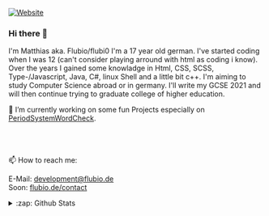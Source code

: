 [![Website](https://img.shields.io/website?label=flubio.de&style=for-the-badge&url=https%3A%2F%2Fflubio.de)](https://flubio.de)

### Hi there 👋

I'm Matthias aka. Flubio/flubi0 I'm a 17 year old german. I've started coding when I was 12 (can't consider playing arround with html as coding i know).
Over the years I gained some knowladge in Html, CSS, SCSS, Type-/Javascript, Java, C#, linux Shell and a little bit c++. I'm aiming to study Computer Science abroad or in germany.
I'll write my GCSE 2021 and will then continue trying to graduate college of higher education.

🔭 I’m currently working on some fun Projects especially on [PeriodSystemWordCheck](https://github.com/Flubio/PeriodSystemWordCheck).
</br>
</br>
</br>
</br>

📫 How to reach me: 
  
E-Mail: development@flubio.de \
Soon: [flubio.de/contact](https://flubio.de/contact)
  
<details>
  <summary>:zap: Github Stats</summary>
  <img align="left" alt="flubio's most used languages" src="https://github-readme-stats.vercel.app/api/top-langs/?username=flubio&layout=compact">
  <img align="left" alt="flubio's github stats" src="https://github-readme-stats.vercel.app/api?username=flubio">
</details>

<!--
**Flubio/flubio** is a ✨ _special_ ✨ repository because its `README.md` (this file) appears on your GitHub profile.

Here are some ideas to get you started:

- 🔭 I’m currently working on ...
- 🌱 I’m currently learning ...
- 👯 I’m looking to collaborate on ...
- 🤔 I’m looking for help with ...
- 💬 Ask me about ...
- 📫 How to reach me: ...
- 😄 Pronouns: ...
- ⚡ Fun fact: ...
-->
